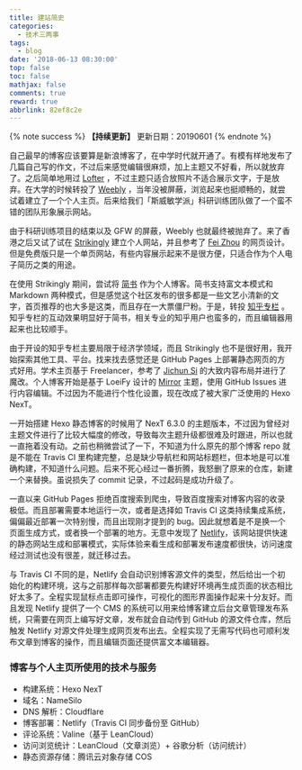 ```yaml
---
title: 建站简史
categories:
  - 技术三两事
tags:
  - blog
date: '2018-06-13 08:30:00'
top: false
toc: false
mathjax: false
comments: true
reward: true
abbrlink: 82ef8c2e
---
```

{% note success %}
**【持续更新】** 更新日期：20190601
{% endnote %}

自己最早的博客应该要算是新浪博客了，在中学时代就开通了。有模有样地发布了几篇自己写的作文，不过后来感觉编辑很麻烦，加上主题又不好看，所以就放弃了。之后简单地用过 [Lofter](http://www.lofter.com/) ，不过主题只适合放照片不适合展示文字，于是放弃。在大学的时候转投了 [Weebly](https://www.weebly.com/) ，当年没被屏蔽，浏览起来也挺顺畅的，就尝试着建立了一个个人主页。后来给我们「斯威敏学派」科研训练团队做了一个蛮不错的团队形象展示网站。<!-- more -->

由于科研训练项目的结束以及 GFW 的屏蔽，Weebly 也就最终被抛弃了。来了香港之后又试了试在 [Strikingly](https://www.strikingly.com/) 建立个人网站，并且参考了 [Fei Zhou](http://feizhou.strikingly.com/) 的网页设计。但是免费版只是一个单页网站，有些内容展示起来不是很方便，只适合作为个人电子简历之类的用途。

在使用 Strikingly 期间，尝试将 [简书](http://www.jianshu.com/) 作为个人博客。简书支持富文本模式和 Markdown 两种模式，但是感觉这个社区发布的很多都是一些文艺小清新的文字，首页推荐的也大多是这类，而且存在一大票僵尸粉。于是，转投 [知乎专栏](https://zhuanlan.zhihu.com/econramble) 。知乎专栏的互动效果明显好于简书，相关专业的知乎用户也蛮多的，而且编辑器用起来也比较顺手。

由于开设的知乎专栏主要局限于经济学领域，而且 Strikingly 也不是很好用，我开始探索其他工具、平台。找来找去感觉还是 GitHub Pages 上部署静态网页的方式好用。学术主页基于 Freelancer，参考了 [Jichun Si](http://www.sijichun.pro/) 的大致内容布局并进行了魔改。个人博客开始是基于 LoeiFy 设计的 [Mirror](https://github.com/LoeiFy/Mirror) 主题，使用 GitHub Issues 进行内容编辑。不过因为不能进行个性化设置，现在改成了被大家广泛使用的 Hexo NexT。

一开始搭建 Hexo 静态博客的时候用了 NexT 6.3.0 的主题版本，不过因为曾经对主题文件进行了比较大幅度的修改，导致每次主题升级都很难及时跟进，所以也就一直拖着没有动。之前也稍微尝试了一下，不知道为什么原先的那个博客 repo 就是不能在 Travis CI 里构建完整，总是缺少导航栏和网站标题栏，但本地是可以准确构建，不知道什么问题。后来不死心经过一番折腾，我怒删了原来的仓库，新建一个来替换。虽说损失了 commit 记录，不过起码是成功升级了。

一直以来 GitHub Pages 拒绝百度搜索到爬虫，导致百度搜索对博客内容的收录极低。而且部署需要本地运行一次，或者是选择如 Travis CI 这类持续集成系统，偏偏最近部署一次特别慢，而且出现刚才提到的 bug。因此就想着是不是换一个页面生成方式，或者换一个部署的地方。无意中发现了 [Netlify](https://www.netlify.com)，该网站提供快速的静态网站生成和部署模式，实际体验来看生成和部署发布速度都很快，访问速度经过测试也没有很差，就迁移过去。

与 Travis CI 不同的是，Netlify 会自动识别博客源文件的类型，然后给出一个初始化的构建环境，这与之前那样每次部署都要先构建好环境再生成页面的状态相比好太多了。全程实现鼠标点击即可操作，可视化的图形界面操作起来十分友好。而且发现 Netlify 提供了一个 CMS 的系统可以用来给博客建立后台文章管理发布系统，只需要在网页上编写好文章，发布就会自动传到 GitHub 的源文件仓库，然后触发 Netlify 对源文件处理生成网页发布出去。全程实现了无需写代码也可顺利发布文章到博客的操作，而且编辑页面还提供富文本编辑器。

### 博客与个人主页所使用的技术与服务

* 构建系统：Hexo NexT
* 域名：NameSilo
* DNS 解析：Cloudflare
* 博客部署：Netlify（Travis CI 同步备份至 GitHub）
* 评论系统：Valine（基于 LeanCloud）
* 访问浏览统计：LeanCloud（文章浏览）+ 谷歌分析（访问统计）
* 静态资源存储：腾讯云对象存储 COS

